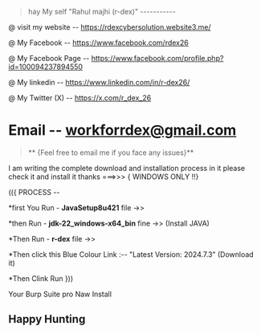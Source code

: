 > hay My self "Rahul majhi (r-dex)"  -----------


@ visit my website -- https://rdexcybersolution.website3.me/



@ My Facebook -- https://www.facebook.com/rdex26



@ My Facebook Page -- https://www.facebook.com/profile.php?id=100094237894550



@ My linkedin -- https://www.linkedin.com/in/r-dex26/ 



@ My Twitter (X) -- https://x.com/r_dex_26



# Email -- workforrdex@gmail.com



> ** {Feel free to email me if you face any issues}**

 
I am writing the complete download and installation process in it please check it and install it thanks
===>>> { WINDOWS ONLY !!}


(({ PROCESS --



*first You Run - **JavaSetup8u421**  file ->>







*then Run - **jdk-22_windows-x64_bin**  fine ->>
(Install JAVA)



*Then Run - **r-dex**  file ->>




*Then click this Blue Colour Link :-- "Latest Version: 2024.7.3" (Download it)





*Then Clink Run  }))


Your Burp Suite pro Naw Install 
## Happy Hunting




